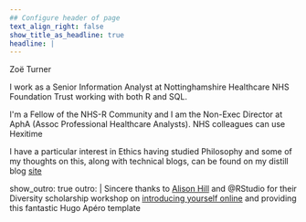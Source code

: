 ```yaml
---
## Configure header of page
text_align_right: false
show_title_as_headline: true
headline: |
---
```

 Zoë Turner

<!-- this is a subheadline -->
I work as a Senior Information Analyst at Nottinghamshire Healthcare NHS Foundation Trust working with both R and SQL. 

I'm a Fellow of the NHS-R Community and I am the Non-Exec Director at AphA (Assoc Professional Healthcare Analysts). NHS colleagues can use Hexitime

I have a particular interest in Ethics having studied Philosophy and some of my thoughts on this, along with technical blogs, can be found on my distill blog [site](https://lextuga007.github.io/PhilosopherAnalyst/)

show_outro: true
outro: |
  <i class="fas fa-glass-cheers pr2"></i>Sincere thanks to [Alison Hill](https://alison.rbind.io/) and @RStudio for their Diversity scholarship workshop on [introducing yourself online](https://iyo-rstudio-global.netlify.app/collection/) and providing this fantastic Hugo Apéro template
